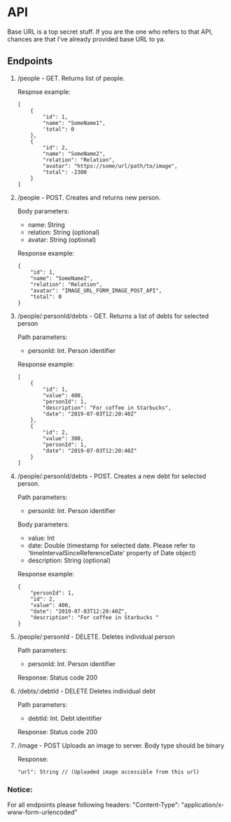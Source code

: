 # API

Base URL is a top secret stuff. If you are the one who refers to that API, chances are that I've already provided base URL to ya. 

## Endpoints

1. /people - GET.
    Returns list of people.
    
    Respnse example:
    ```
    [
        {
            "id": 1,
            "name": "SomeName1",
            'total": 0
        },
        {
            "id": 2,
            "name": "SomeName2",
            "relation": "Relation",
            "avatar": "https://some/url/path/to/image",
            "total": -2300
        }
    ]
    ```
    
2. /people - POST.
    Creates and returns new person.
    
    Body parameters:
    - name: String
    - relation: String (optional)
    - avatar: String (optional)
    
    Response example:
    ```
    {
        "id": 1,
        "name": "SomeName2",
        "relation": "Relation",
        "avatar": "IMAGE_URL_FORM_IMAGE_POST_API",
        "total": 0
    }
    ```

3. /people/:personId/debts - GET.
    Returns a list of debts for selected person
    
    Path parameters:
    - personId: Int. Person identifier
    
    Response example:
    ```
    [
        {
            "id": 1,
            "value": 400,
            "personId": 1,
            "description": "For coffee in Starbucks",
            "date": "2019-07-03T12:20:40Z"
        },
        {
            "id": 2,
            "value": 300,
            "personId": 1,
            "date": "2019-07-03T12:20:40Z"
        }
    ]
    ```

4. /people/:personId/debts - POST.
    Creates a new debt for selected person.
    
    Path parameters:
    - personId: Int. Person identifier
    
    Body parameters:
    - value: Int
    - date: Double (timestamp for selected date. Please refer to 'timeIntervalSinceReferenceDate' property of Date object)
    - description: String (optional)
    
    Response example:
    ```
    {
        "personId": 1,
        "id": 2,
        "value": 400,
        "date": "2019-07-03T12:20:40Z",
        "description": "For coffee in Starbucks "
    }
    ```
    
5. /people/:personId - DELETE.
    Deletes individual person
    
    Path parameters:
    - personId: Int. Person identifier
    
    Response:
    Status code 200
    
6. /debts/:debtId - DELETE
    Deletes individual debt
    
    Path parameters:
    - debtId: Int. Debt identifier
    
    Response:
    Status code 200
    
7. /image - POST
    Uploads an image to server. Body type should be binary
    
    Response:
    
    ```
    "url": String // (Uploaded image accessible from this url)
    ```


### Notice:
For all endpoints please following headers: 
"Content-Type": "application/x-www-form-urlencoded"
